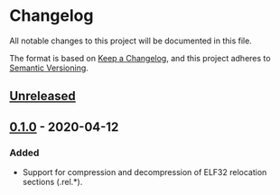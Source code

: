 # Changelog
All notable changes to this project will be documented in this file.

The format is based on [Keep a Changelog](https://keepachangelog.com/en/1.0.0/),
and this project adheres to [Semantic Versioning](https://semver.org/spec/v2.0.0.html).

## [Unreleased]

## [0.1.0] - 2020-04-12
### Added
- Support for compression and decompression of ELF32 relocation sections (.rel.*).

[Unreleased]: https://github.com/tamaspetz/relox/v0.1.0...HEAD
[0.1.0]: https://github.com/tamaspetz/relox/releases/tag/v0.1.0
